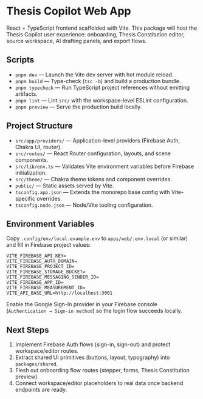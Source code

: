 # Thesis Copilot Web App

React + TypeScript frontend scaffolded with Vite. This package will host the Thesis Copilot user experience: onboarding, Thesis Constitution editor, source workspace, AI drafting panels, and export flows.

## Scripts
- `pnpm dev` — Launch the Vite dev server with hot module reload.
- `pnpm build` — Type-check (`tsc -b`) and build a production bundle.
- `pnpm typecheck` — Run TypeScript project references without emitting artifacts.
- `pnpm lint` — Lint `src/` with the workspace-level ESLint configuration.
- `pnpm preview` — Serve the production build locally.

## Project Structure
- `src/app/providers/` — Application-level providers (Firebase Auth, Chakra UI, router).
- `src/routes/` — React Router configuration, layouts, and scene components.
- `src/lib/env.ts` — Validates Vite environment variables before Firebase initialization.
- `src/theme/` — Chakra theme tokens and component overrides.
- `public/` — Static assets served by Vite.
- `tsconfig.app.json` — Extends the monorepo base config with Vite-specific overrides.
- `tsconfig.node.json` — Node/Vite tooling configuration.

## Environment Variables
Copy `.config/env/local.example.env` to `apps/web/.env.local` (or similar) and fill in Firebase project values:

```
VITE_FIREBASE_API_KEY=
VITE_FIREBASE_AUTH_DOMAIN=
VITE_FIREBASE_PROJECT_ID=
VITE_FIREBASE_STORAGE_BUCKET=
VITE_FIREBASE_MESSAGING_SENDER_ID=
VITE_FIREBASE_APP_ID=
VITE_FIREBASE_MEASUREMENT_ID=
VITE_API_BASE_URL=http://localhost:3001
```

Enable the Google Sign-In provider in your Firebase console (`Authentication → Sign-in method`) so the login flow succeeds locally.

## Next Steps
1. Implement Firebase Auth flows (sign-in, sign-out) and protect workspace/editor routes.
2. Extract shared UI primitives (buttons, layout, typography) into `packages/shared`.
3. Flesh out onboarding flow routes (stepper, forms, Thesis Constitution preview).
4. Connect workspace/editor placeholders to real data once backend endpoints are ready.
